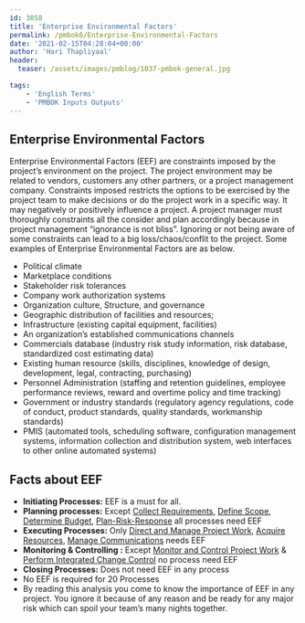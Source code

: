 ```yaml
---
id: 3058    
title: 'Enterprise Environmental Factors'
permalink: /pmbok6/Enterprise-Environmental-Factors
date: '2021-02-15T04:28:04+00:00'
author: 'Hari Thapliyaal'
header:
  teaser: /assets/images/pmblog/1037-pmbok-general.jpg

tags:
    - 'English Terms'
    - 'PMBOK Inputs Outputs'
---
```


## Enterprise Environmental Factors

Enterprise Environmental Factors (EEF) are constraints imposed by the project’s environment on the project. The project environment may be related to vendors, customers any other partners, or a project management company. Constraints imposed restricts the options to be exercised by the project team to make decisions or do the project work in a specific way. It may negatively or positively influence a project. A project manager must thoroughly constraints all the consider and plan accordingly because in project management “ignorance is not bliss”. Ignoring or not being aware of some constraints can lead to a big loss/chaos/conflit to the project. Some examples of Enterprise Environmental Factors are as below.

- Political climate
- Marketplace conditions
- Stakeholder risk tolerances
- Company work authorization systems
- Organization culture, Structure, and governance
- Geographic distribution of facilities and resources;
- Infrastructure (existing capital equipment, facilities)
- An organization’s established communications channels
- Commercials database (industry risk study information, risk database, standardized cost estimating data)
- Existing human resource (skills, disciplines, knowledge of design, development, legal, contracting, purchasing)
- Personnel Administration (staffing and retention guidelines, employee performance reviews, reward and overtime policy and time tracking)
- Government or industry standards (regulatory agency regulations, code of conduct, product standards, quality standards, workmanship standards)
- PMIS (automated tools, scheduling software, configuration management systems, information collection and distribution system, web interfaces to other online automated systems)

## Facts about EEF

- **Initiating Processes:** EEF is a must for all.
- **Planning processes:** Except [Collect Requirements](/pmbok6/Collect-Requirements), [Define Scope](/pmbok6/Define-Scope), [Determine Budget](/pmbok6/Determine-Budget), [Plan-Risk-Response](/pmbok6/plan-risk-response) all processes need EEF
- **Executing Processes:** Only [Direct and Manage Project Work](/pmbok6/Direct-and-Manage-Project-Work), [Acquire Resources](/pmbok6/Acquire-Resources), [Manage Communications](/pmbok6/Manage-Communications) needs EEF
- **Monitoring &amp; Controlling :** Except [Monitor and Control Project Work](/pmbok6/Monitor-and-Control-Project-Work) & [Perform Integrated Change Control](/pmbok6/Perform-Integrated-Change-Control) no process need EEF
- **Closing Processes:** Does not need EEF in any process
- No EEF is required for 20 Processes
- By reading this analysis you come to know the importance of EEF in any project. You ignore it because of any reason and be ready for any major risk which can spoil your team’s many nights together.